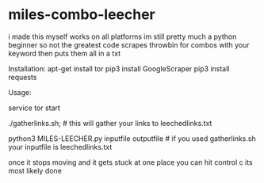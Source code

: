 # miles-combo-leecher
i made this myself works on all platforms im still pretty much a python beginner so not the greatest code scrapes throwbin for combos with your keyword then puts them all in a txt

Installation:
apt-get install tor
pip3 install GoogleScraper
pip3 install requests

Usage:
 
service tor start
 
./gatherlinks.sh; # this will gather your links to leechedlinks.txt
 
python3 MILES-LEECHER.py inputfile outputfile # if you used gatherlinks.sh your inputfile is leechedlinks.txt
 
once it stops moving and it gets stuck at one place you can hit control c its most likely done
 

